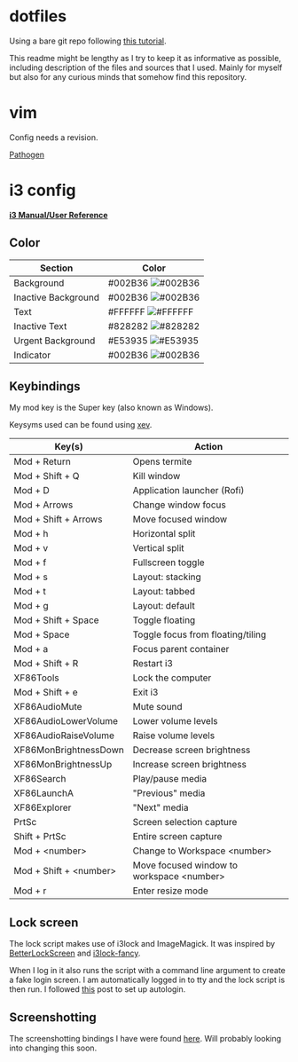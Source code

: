 # dotfiles
Using a bare git repo following [this tutorial](https://developer.atlassian.com/blog/2016/02/best-way-to-store-dotfiles-git-bare-repo/).

This readme might be lengthy as I try to keep it as informative as possible, including description of the files and sources that I used. Mainly for myself but also for any curious minds that somehow find this repository.

# vim
Config needs a revision.

[Pathogen](https://github.com/almos98/dotfiles/blob/master/.vim/autoload/pathogen.vim)

# i3 config
[**i3 Manual/User Reference**](https://i3wm.org/docs/userguide.html)

## Color

| Section | Color |
| ------- | ----- |
| Background | #002B36 ![#002B36](https://placehold.it/15/002B36/000000?text=+) |
| Inactive Background | #002B36 ![#002B36](https://placehold.it/15/002B36/000000?text=+) |
| Text | #FFFFFF ![#FFFFFF](https://placehold.it/15/FFFFFF/000000?text=+) |
| Inactive Text | #828282 ![#828282](https://placehold.it/15/828282/000000?text=+) |
| Urgent Background | #E53935 ![#E53935](https://placehold.it/15/E53935/000000?text=+) |
| Indicator | #002B36 ![#002B36](https://placehold.it/15/002B36/000000?text=+) |

## Keybindings
My mod key is the Super key (also known as Windows).

Keysyms used can be found using [xev](https://www.archlinux.org/packages/extra/x86_64/xorg-xev/).

| Key(s) | Action |
| ------ | ------ |
| Mod + Return | Opens termite |
| Mod + Shift + Q | Kill window |
| Mod + D | Application launcher (Rofi) |
| Mod + Arrows | Change window focus |
| Mod + Shift + Arrows | Move focused window |
| Mod + h | Horizontal split |
| Mod + v | Vertical split |
| Mod + f | Fullscreen toggle |
| Mod + s | Layout: stacking |
| Mod + t | Layout: tabbed |
| Mod + g | Layout: default |
| Mod + Shift + Space | Toggle floating |
| Mod + Space | Toggle focus from floating/tiling |
| Mod + a | Focus parent container |
| Mod + Shift + R | Restart i3 |
| XF86Tools | Lock the computer |
| Mod + Shift + e | Exit i3 |
| XF86AudioMute | Mute sound |
| XF86AudioLowerVolume | Lower volume levels |
| XF86AudioRaiseVolume | Raise volume levels |
| XF86MonBrightnessDown | Decrease screen brightness |
| XF86MonBrightnessUp | Increase screen brightness |
| XF86Search | Play/pause media |
| XF86LaunchA | "Previous" media |
| XF86Explorer | "Next" media |
| PrtSc | Screen selection capture |
| Shift + PrtSc | Entire screen capture |
| Mod + \<number\> | Change to Workspace \<number\> |
| Mod + Shift + \<number\> | Move focused window to workspace \<number\> |
| Mod + r | Enter resize mode |

## Lock screen
The lock script makes use of i3lock and ImageMagick. It was inspired by
[BetterLockScreen](https://github.com/pavanjadhaw/betterlockscreen/blob/master/README.md)
and [i3lock-fancy](https://github.com/meskarune/i3lock-fancy).

When I log in it also runs the script with a command line argument to create a
fake login screen. I am automatically logged in to tty and the lock script is
then run. I followed
[this](https://unix.stackexchange.com/questions/42359/how-can-i-autologin-to-desktop-with-systemd)
post to set up autologin.

## Screenshotting
The screenshotting bindings I have were found
[here](https://www.reddit.com/r/i3wm/comments/65vis5/screenshot_commands_from_my_i3_config/).
Will probably looking into changing this soon.
